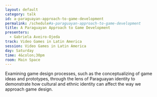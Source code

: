 ```yaml
---
layout: default
category: talk
id: a-paraguayan-approach-to-game-development
permalink: /schedule#a-paraguayan-approach-to-game-development
title: A Paraguayan Approach to Game Development
presenters:
  - Gabriela Aveiro-Ojeda
track: Video Games in Latin America
session: Video Games in Latin America
day: Saturday
time: 4&colon;30pm
room: Main Space
---
```

Examining game design processes, such as the conceptualizing of game ideas and prototypes, through the lens of Paraguayan identity to demonstrate how cultural and ethnic identity can affect the way we approach game design.
